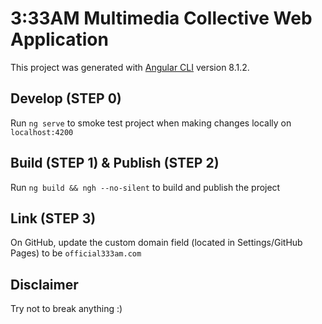 # 3:33AM Multimedia Collective Web Application

This project was generated with [Angular CLI](https://github.com/angular/angular-cli) version 8.1.2.

## Develop (STEP 0)

Run `ng serve` to smoke test project when making changes locally on `localhost:4200`

## Build (STEP 1) & Publish (STEP 2)

Run `ng build && ngh --no-silent` to build and publish the project

## Link (STEP 3)

On GitHub, update the custom domain field (located in Settings/GitHub Pages) to be `official333am.com`

## Disclaimer

Try not to break anything :)

